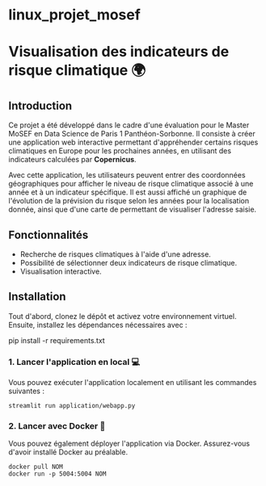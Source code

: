 # linux_projet_mosef

# Visualisation des indicateurs de risque climatique 🌍  

## Introduction  
Ce projet a été développé dans le cadre d'une évaluation pour le Master MoSEF en Data Science de Paris 1 Panthéon-Sorbonne. Il consiste à créer une application web interactive permettant d'appréhender certains risques climatiques en Europe pour les prochaines années, en utilisant des indicateurs calculées par **Copernicus**.  

Avec cette application, les utilisateurs peuvent entrer des coordonnées géographiques pour afficher le niveau de risque climatique associé à une année et à un indicateur spécifique. 
Il est aussi affiché un graphique de l'évolution de la prévision du risque selon les années pour la localisation donnée, ainsi que d'une carte de permettant de visualiser l'adresse saisie. 

## Fonctionnalités  
- Recherche de risques climatiques à l'aide d'une adresse.  
- Possibilité de sélectionner deux indicateurs de risque climatique. 
- Visualisation interactive.  


## Installation  

Tout d'abord, clonez le dépôt et activez votre environnement virtuel. Ensuite, installez les dépendances nécessaires avec :  

pip install -r requirements.txt


### 1. Lancer l'application en local 💻  
Vous pouvez exécuter l'application localement en utilisant les commandes suivantes :  

```
streamlit run application/webapp.py
```

### 2. Lancer avec Docker 🐳
Vous pouvez également déployer l'application via Docker. Assurez-vous d'avoir installé Docker au préalable.
```
docker pull NOM
docker run -p 5004:5004 NOM 
```
